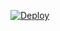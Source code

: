 [![Deploy](https://www.herokucdn.com/deploy/button.svg)](https://heroku.com/deploy?template=https://github.com/DickiAja/BOTCHIKAMDV6.git)